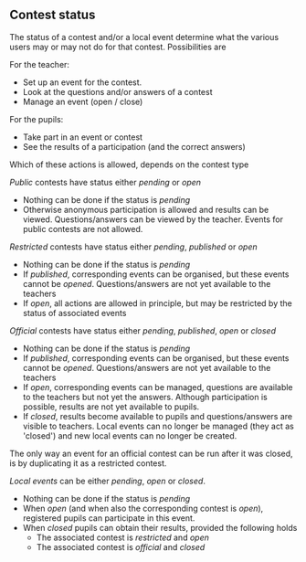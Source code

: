 ## Contest status

The status of a contest and/or a local event determine what
the various users may or may not do for that contest. Possibilities are

For the teacher:
* Set up an event for the contest.
* Look at the questions and/or answers of a contest
* Manage an event (open / close)

For the pupils:
* Take part in an event or contest
* See the results of a participation (and the correct answers)

Which of these actions is allowed, depends on the contest type

_Public_ contests have status either _pending_ or _open_ 
* Nothing can be done if the status is _pending_
* Otherwise anonymous participation is allowed and results can be viewed. Questions/answers
  can be viewed by the teacher. Events for public contests are not allowed.

_Restricted_ contests have status either
_pending_, _published_ or _open_
* Nothing can be done if the status is _pending_
* If _published_, corresponding events can be organised, but
  these events cannot be _opened_. Questions/answers are not yet available
  to the teachers
* If _open_, all actions are allowed in principle, but may be restricted by
  the status of associated events

_Official_ contests have status either _pending_, _published_, _open_ or _closed_
* Nothing can be done if the status is _pending_
* If _published_, corresponding events can be organised, but
  these events cannot be _opened_. Questions/answers are not yet available
  to the teachers
* If _open_, corresponding events can be managed, questions are
  available to the teachers but not yet the answers. Although participation is possible, 
  results are not yet available to pupils.
* If _closed_, results become available to pupils and questions/answers are
  visible to teachers. Local events can no longer be managed (they act as 'closed')
  and new local events can no longer be created.

The only way an event for an official contest can be run after it was closed, is by
duplicating it as a restricted contest.

_Local events_ can be either _pending_, _open_ or _closed_.
* Nothing can be done if the status is _pending_
* When _open_ (and when also the corresponding contest is _open_), registered pupils can participate in this event.
* When _closed_ pupils can obtain their results, provided the following holds
   * The associated contest is _restricted_ and _open_
   * The associated contest is _official_ and _closed_